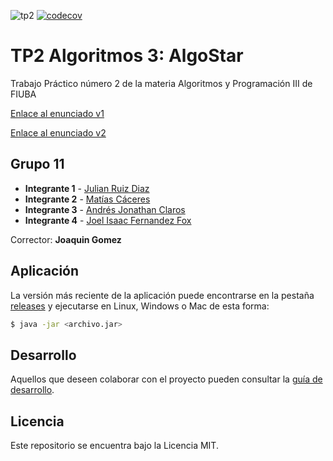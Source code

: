 ![tp2](https://github.com/RDJulian/algo3-tp2-11-202202c/actions/workflows/build.yml/badge.svg) [![codecov](https://codecov.io/gh/RDJulian/algo3-tp2-11-202202c/branch/master/graph/badge.svg)](https://codecov.io/gh/RDJulian/algo3-tp2-11-202202c)

# TP2 Algoritmos 3: AlgoStar

Trabajo Práctico número 2 de la materia Algoritmos y Programación III de FIUBA

[Enlace al enunciado v1](https://campus.fi.uba.ar/pluginfile.php/239595/mod_assign/intro/%5BTP2%5D%20%5B2022%202C%5D%20-%20v1.pdf)

[Enlace al enunciado v2](https://cdn.discordapp.com/attachments/1039308920570777643/1041001864113692722/TP2_2022_2C_-_v2.pdf)

## Grupo 11

* **Integrante 1** - [Julian Ruiz Diaz](https://github.com/RDJulian)
* **Integrante 2** - [Matías Cáceres](https://github.com/MatiasAgustinCaceres)
* **Integrante 3** - [Andrés Jonathan Claros](https://github.com/andyclaros)
* **Integrante 4** - [Joel Isaac Fernandez Fox](https://github.com/Blisstar)

Corrector: **Joaquin Gomez**

## Aplicación

La versión más reciente de la aplicación puede encontrarse en la
pestaña [releases](https://github.com/RDJulian/algo3-tp2-11-202202c/releases/latest) y ejecutarse en Linux, Windows o
Mac de esta forma:

```bash
$ java -jar <archivo.jar>
```

## Desarrollo

Aquellos que deseen colaborar con el proyecto pueden consultar la [guía de desarrollo](./docs/Desarrollo.md).

## Licencia

Este repositorio se encuentra bajo la Licencia MIT.
